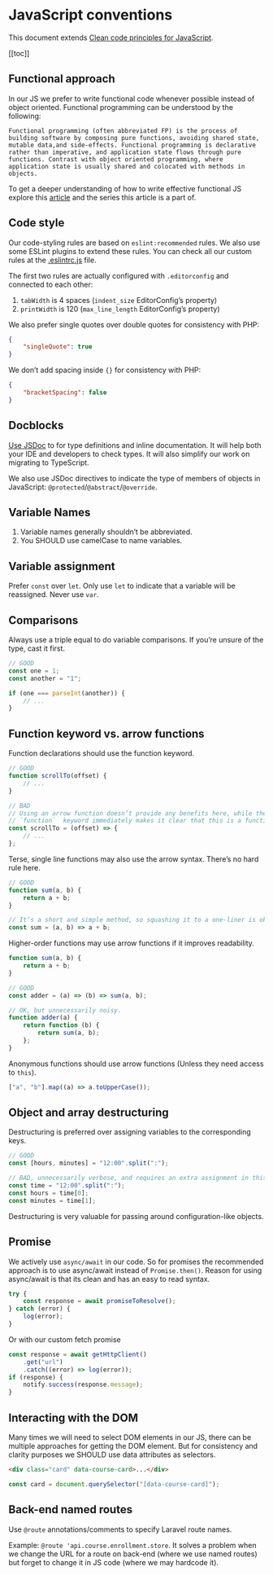 # JavaScript conventions

This document extends
[Clean code principles for JavaScript](clean-code-js.md).

[[toc]]

## Functional approach

In our JS we prefer to write functional code whenever possible instead of object oriented. Functional programming can be understood by the following:

`Functional programming (often abbreviated FP) is the process of building software by composing pure functions, avoiding shared state, mutable data,and side-effects. Functional programming is declarative rather than imperative, and application state flows through pure functions. Contrast with object oriented programming, where application state is usually shared and colocated with methods in objects.`

To get a deeper understanding of how to write effective functional JS explore this [article](https://medium.com/javascript-scene/master-the-javascript-interview-what-is-functional-programming-7f218c68b3a0) and the series this article is a part of.

## Code style

Our code-styling rules are based on `eslint:recommended` rules. We
also use some ESLint plugins to extend these rules. You can check all our custom rules at the
[.eslintrc.js](https://github.com/InteractionDesignFoundation/IxDF-web/blob/main/.eslintrc.js) file.

The first two rules are actually configured with `.editorconfig` and connected to each other:

1.  `tabWidth` is 4 spaces (`indent_size` EditorConfig’s property)
1.  `printWidth` is 120 (`max_line_length` EditorConfig’s property)

We also prefer single quotes over double quotes for consistency with PHP:

```json
{
    "singleQuote": true
}
```

We don’t add spacing inside `{}` for consistency with PHP:

```json
{
    "bracketSpacing": false
}
```

## Docblocks

[Use JSDoc](./hints/jsdoc.md) to for type definitions and inline documentation. It will help both your IDE and
developers to check types. It will also simplify our work on migrating to TypeScript.

We also use JSDoc directives to indicate the type of members of objects in JavaScript:
`@protected`/`@abstract`/`@override`.

## Variable Names

1. Variable names generally shouldn’t be abbreviated.
1. You SHOULD use camelCase to name variables.

## Variable assignment

Prefer `const` over `let`. Only use `let` to indicate that a variable will be reassigned. Never use `var`.

## Comparisons

Always use a triple equal to do variable comparisons. If you’re unsure of the type, cast it first.

```js
// GOOD
const one = 1;
const another = "1";

if (one === parseInt(another)) {
    // ...
}
```

## Function keyword vs. arrow functions

Function declarations should use the function keyword.

```js
// GOOD
function scrollTo(offset) {
    // ...
}

// BAD
// Using an arrow function doesn’t provide any benefits here, while the
// `function`  keyword immediately makes it clear that this is a function.
const scrollTo = (offset) => {
    // ...
};
```

Terse, single line functions may also use the arrow syntax. There’s no hard rule here.

```js
// GOOD
function sum(a, b) {
    return a + b;
}

// It’s a short and simple method, so squashing it to a one-liner is ok.
const sum = (a, b) => a + b;
```

Higher-order functions may use arrow functions if it improves readability.

```js
function sum(a, b) {
    return a + b;
}

// GOOD
const adder = (a) => (b) => sum(a, b);

// OK, but unnecessarily noisy.
function adder(a) {
    return function (b) {
        return sum(a, b);
    };
}
```

Anonymous functions should use arrow functions (Unless they need access to `this`).

```js
["a", "b"].map((a) => a.toUpperCase());
```

## Object and array destructuring

Destructuring is preferred over assigning variables to the corresponding keys.

```js
// GOOD
const [hours, minutes] = "12:00".split(":");

// BAD, unnecessarily verbose, and requires an extra assignment in this case.
const time = "12:00".split(":");
const hours = time[0];
const minutes = time[1];
```

Destructuring is very valuable for passing around configuration-like objects.

## Promise

We actively use `async/await` in our code. So for promises the recommended approach is to use async/await instead of `Promise.then()`. Reason for using async/await is that its clean and has an easy to read syntax.

```js
try {
    const response = await promiseToResolve();
} catch (error) {
    log(error);
}
```

Or with our custom fetch promise

```js
const response = await getHttpClient()
    .get("url")
    .catch((error) => log(error));
if (response) {
    notify.success(response.message);
}
```

## Interacting with the DOM

Many times we will need to select DOM elements in our JS, there can be multiple approaches for getting the DOM element. But for consistency and clarity purposes we SHOULD use data attributes as selectors.

```html
<div class="card" data-course-card>...</div>
```

```js
const card = document.querySelector("[data-course-card]");
```

## Back-end named routes

Use `@route` annotations/comments to specify Laravel route names.

Example: `@route 'api.course.enrollment.store`.
It solves a problem when we change the URL for a route on back-end (where we use named routes)
but forget to change it in JS code (where we may hardcode it).
